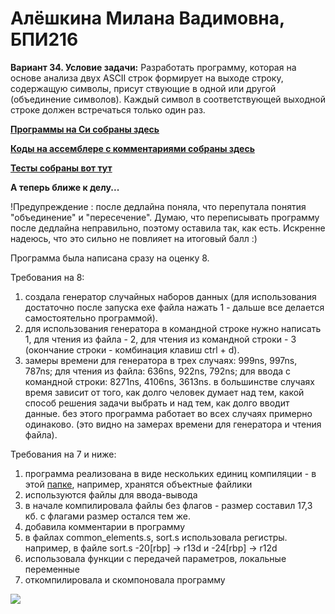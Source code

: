 # __Алёшкина Милана Вадимовна, БПИ216__

__Вариант 34. Условие задачи:__ Разработать программу, которая на основе анализа двух ASCII строк формирует на выходе строку, содержащую символы, присут ствующие в одной или другой (объединение символов). Каждый символ в соответствующей выходной строке должен встречаться только один раз. 

[__Программы на Си собраны здесь__]([https://github.com/milashkinaa/CS-Architecture-IHW1/blob/main/program.c](https://github.com/milashkinaa/CS-Architecture-IHW2/tree/main/code)) 

[__Коды на ассемблере с комментариями собраны здесь__]([https://github.com/milashkinaa/CS-Architecture-IHW1/blob/main/program.s](https://github.com/milashkinaa/CS-Architecture-IHW2/tree/main/assembly))

[__Тесты собраны вот тут__](https://github.com/milashkinaa/CS-Architecture-IHW2/tree/main/tests)

__А теперь ближе к делу...__

!Предупреждение : после дедлайна поняла, что перепутала понятия "объединение" и "пересечение". Думаю, что переписывать программу после дедлайна неправильно, поэтому оставила так, как есть. Искренне надеюсь, что это сильно не повлияет на итоговый балл :)

Программа была написана сразу на оценку 8. 

Требования на 8: 

1) создала генератор случайных наборов данных (для использования достаточно после запуска exe файла нажать 1 - дальше все делается самостоятельно программой). 
2) для использования генератора в командной строке нужно написать 1, для чтения из файла - 2, для чтения из командной строки - 3 (окончание строки - комбинация клавиш ctrl + d).
3) замеры времени для генератора в трех случаях: 999ns, 997ns, 787ns; для чтения из файла: 636ns, 922ns, 792ns; для ввода с командной строки: 8271ns, 4106ns, 3613ns. в большинстве случаях время зависит от того, как долго человек думает над тем, какой способ решения задачи выбрать и над тем, как долго вводит данные. без этого программа работает во всех случаях примерно одинаково. (это видно на замерах времени для генератора и чтения файла).

Требования на 7 и ниже:

1) программа реализована в виде нескольких единиц компиляции - в этой [папке](https://github.com/milashkinaa/CS-Architecture-IHW2/tree/main/object_files), например, хранятся объектные файлики
2) используются файлы для ввода-вывода
3) в начале компилировала файлы без флагов - размер составил 17,3 кб. с флагами размер остался тем же.
4) добавила комментарии в программу
5) в файлах common_elements.s, sort.s использовала регистры. например, в файле sort.s -20[rbp] -> r13d и -24[rbp] -> r12d
6) использовала функции с передачей параметров, локальные переменные
7) откомпилировала и скомпоновала программу

![](https://vk.com/photo162717817_457290054?rev=1)
